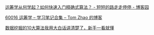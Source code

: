 [运筹学从何学起？如何快速入门精确式算法？ - 短短的路走走停停 - 博客园](https://www.cnblogs.com/dengfaheng/p/12670173.html)

[60016 运筹学 – 学习笔记合集 – Tom Zhao 的博客](https://blog.tomzhao.me/?p=974&lang=zh)

[数据挖掘的10大算法我用大白话讲清楚了，新手一看就懂](https://cloud.tencent.com/developer/news/641827)

